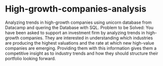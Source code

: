# High-growth-companies-analysis
Analyzing trends in high-growth companies using unicorn database from Datacamp and quering the Database with SQL.
Problem to be Solved:
You have been asked to support an investment firm by analyzing trends in high-growth companies. They are interested in understanding which industries are producing the highest valuations and the rate at which new high-value companies are emerging. Providing them with this information gives them a competitive insight as to industry trends and how they should structure their portfolio looking forward.
